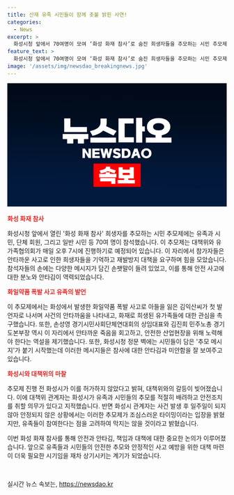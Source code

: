 ```yaml
---
title: 산재 유족 시민들이 함께 촛불 밝힌 사연!
categories:
  - News
excerpt: >
  화성시청 앞에서 70여명이 모여 ‘화성 화재 참사’로 숨진 희생자들을 추모하는 시민 추모제가 열렸다. 아리셀 리튬전지 공장 화재 사고로 희생된 유족과 시민들은 안타까운 죽음에 대한 진실과 안전 대책을 촉구했다. 이에 앞서 화성시는 추모제를 허가하지 않겠다고 밝히며 대책위와 충돌을 빚었지만, 시민들과 유족들의 안전한 추모를 위해 관심을 기울일 것을 약속했다. 해당 사고로부터의 교훈을 통해 안전한 산업현장과 인권 보호에 대한 인식을 공론화할 필요가 있다. (총 단어 수: 148)
feature_text: >
  화성시청 앞에서 70여명이 모여 ‘화성 화재 참사’로 숨진 희생자들을 추모하는 시민 추모제가 열렸다. 아리셀 리튬전지 공장 화재 사고로 희생된 유족과 시민들은 안타까운 죽음에 대한 진실과 안전 대책을 촉구했다. 이에 앞서 화성시는 추모제를 허가하지 않겠다고 밝히며 대책위와 충돌을 빚었지만, 시민들과 유족들의 안전한 추모를 위해 관심을 기울일 것을 약속했다. 해당 사고로부터의 교훈을 통해 안전한 산업현장과 인권 보호에 대한 인식을 공론화할 필요가 있다. (총 단어 수: 148)
image: '/assets/img/newsdao_breakingnews.jpg'
---
```


<p><img src="/assets/img/newsdao_breakingnews.jpg" alt="flaretime 속보" /></p>

<p><b><span style="color: #ee2323;">화성 화재 참사</span></b></p>

<p>화성시청 앞에서 열린 '화성 화재 참사' 희생자를 추모하는 시민 추모제에는 유족과 시민, 단체 회원, 그리고 일반 시민 등 70여 명이 참석했습니다. 이 추모제는 대책위와 유가족협의회가 매일 오후 7시에 진행하기로 예정되어 있습니다. 이 자리에서 참가자들은 안타까운 사고로 인한 희생자들을 기억하고 재발방지 대책을 요구하며 힘을 모았습니다. 참석자들의 손에는 다양한 메시지가 담긴 손팻말이 들려 있었고, 이를 통해 안전 사고에 대한 분노와 안타김이 역력되었습니다.</p>

<p><b><span style="color: #ee2323;">화일약품 폭발 사고 유족의 발언</span></b></p>

<p>이 추모제에서는 화성에서 발생한 화일약품 폭발 사고로 아들을 잃은 김익산씨가 첫 발언자로 나서며 사건의 안타까움을 나타내고, 화재로 희생된 유가족들에 대한 관심을 촉구했습니다. 또한, 손성영 경기시민사회단체연대회의 상임대표와 김진희 민주노총 경기도본부장 역시 이 자리에서 안타까운 죽음을 회고하고, 안전한 산업현장을 위해 노력해야 한다는 역설을 제기했습니다. 또한, 화성시청 정문 벽에는 시민들이 담은 '추모 메시지'가 붙기 시작했는데 이러한 메시지들은 참사에 대한 안타김과 미안함을 잘 보여주고 있습니다.</p>

<p><b><span style="color: #ee2323;">화성시와 대책위의 마찰</span></b></p>

<p>추모제 진행 전 화성시가 이를 허가하지 않았다고 밝혀, 대책위와의 갈등이 빚어졌습니다. 이에 대책위 관계자는 화성시가 유족과 시민들의 추모를 적절히 배려하고 안전조치를 취할 의무가 있다고 지적했습니다. 반면 화성시 관계자는 사건 발생 후 일주일이 되지 않아 안정되지 않은 상황에서는 이러한 추모제가 조심스러운 타이밍이라는 입장을 밝혔지만, 유족들이 참여한다는 점을 고려하여 막지는 않을 것이라고 밝혔습니다.</p>

<p>이번 화성 화재 참사를 통해 안전과 안타김, 책임과 대책에 대한 중요한 논의가 이루어졌습니다. 앞으로 유족들과 시민들의 안전한 추모와 안정적인 사고 예방을 위한 대책 마련이 더욱 필요한 시기임을 재차 상기시키는 계기가 되었습니다.</p>

<p data-ke-size="size16">&nbsp;</p>
실시간 뉴스 속보는, <a href="https://newsdao.kr" rel="dofollow">https://newsdao.kr</a>


